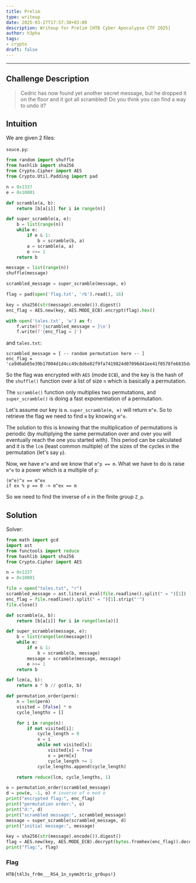 ```yaml
---
title: Prelim
type: writeup
date: 2025-03-27T17:57:30+03:00
description: Writeup for Prelim [HTB Cyber Apocalypse CTF 2025]
author: h3pha 
tags:
- crypto
draft: false
---
```

___

## Challenge Description

> Cedric has now found yet another secret message, but he dropped it on the floor and it got all scrambled! Do you think you can find a way to undo it?

## Intuition

We are given 2 files:

`souce.py`:
```python
from random import shuffle
from hashlib import sha256
from Crypto.Cipher import AES
from Crypto.Util.Padding import pad

n = 0x1337
e = 0x10001

def scramble(a, b):
    return [b[a[i]] for i in range(n)]

def super_scramble(a, e):
    b = list(range(n))
    while e:
        if e & 1:
            b = scramble(b, a)
        a = scramble(a, a)
        e >>= 1
    return b

message = list(range(n))
shuffle(message)

scrambled_message = super_scramble(message, e)

flag = pad(open('flag.txt', 'rb').read(), 16)

key = sha256(str(message).encode()).digest()
enc_flag = AES.new(key, AES.MODE_ECB).encrypt(flag).hex()

with open('tales.txt', 'w') as f:
    f.write(f'{scrambled_message = }\n')
    f.write(f'{enc_flag = }')
```

and `tales.txt`:
```
scrambled_message = [ -- random permutation here -- ]
enc_flag = 'ca9d6ab65e39b17004d1d4cc49c8d6e82f9fa7419824d07096d41ee41f0578fe6835da78bc31dd46587a86377883e0b7'
```

So the flag was encrypted with `AES` (mode `ECB`), and the key is the hash of the `shuffle()` function over a list of size `n` which is basically a permutation.

The `scramble()` function only multiplies two permutations, and `super_scramble()` is doing a fast exponentiation of a permutation.

Let's assume our key is `m`. `super_scramble(m, e)` will return `m^e`. So to retrieve the flag we need to find `m` by knowing `m^e`.

The solution to this is knowing that the multiplication of permutations is periodic (by multiplying the same permutation over and over you will eventually reach the one you started with). This period can be calculated and it is the `lcm` (least common multiple) of the sizes of the cycles in the permutation (let's say `p`).

Now, we have `m^e` and we know that `m^p == m`. What we have to do is raise `m^e` to a power which is a multiple of `p`: 

```
(m^e)^x == m^ex
if ex % p == 0 -> m^ex == m
```

So we need to find the inverse of `e` in the finite group `Z_p`.

## Solution

Solver:
```python
from math import gcd
import ast
from functools import reduce
from hashlib import sha256
from Crypto.Cipher import AES

n = 0x1337
e = 0x10001

file = open("tales.txt", "r")
scrambled_message = ast.literal_eval(file.readline().split(" = ")[1])
enc_flag = file.readline().split(" = ")[1].strip("'")
file.close()

def scramble(a, b):
    return [b[a[i]] for i in range(len(a))]

def super_scramble(message, e):
    b = list(range(len(message)))
    while e:
        if e & 1:
            b = scramble(b, message)
        message = scramble(message, message)
        e >>= 1
    return b

def lcm(a, b):
    return a * b // gcd(a, b)

def permutation_order(perm):
    n = len(perm)
    visited = [False] * n
    cycle_lengths = []

    for i in range(n):
        if not visited[i]:
            cycle_length = 0
            x = i
            while not visited[x]:
                visited[x] = True
                x = perm[x]
                cycle_length += 1
            cycle_lengths.append(cycle_length)

    return reduce(lcm, cycle_lengths, 1)

o = permutation_order(scrambled_message)  
d = pow(e, -1, o) # inverse of e mod o
print("encrypted flag:", enc_flag)
print("permutation order:", o)
print("d:", d)
print("scrambled message:", scrambled_message)
message = super_scramble(scrambled_message, d)
print("initial message:", message)

key = sha256(str(message).encode()).digest()
flag = AES.new(key, AES.MODE_ECB).decrypt(bytes.fromhex(enc_flag)).decode()
print("flag:", flag)
```

### Flag

`HTB{t4l3s_fr0m___RS4_1n_symm3tr1c_gr0ups!}`
